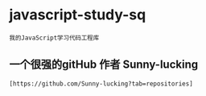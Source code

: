 # javascript-study-sq
    我的JavaScript学习代码工程库

## 一个很强的gitHub 作者 Sunny-lucking
    [https://github.com/Sunny-lucking?tab=repositories]
